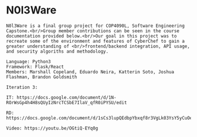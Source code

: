 # N0l3Ware 
	N0l3Ware is a final group project for COP4090L, Software Engineering Capstone.<br/>Group member contributions can be seen in the course documentation provided below.<br/>Our goal in this project was to recreate some of the environment and features of CyberChef to gain a greater understanding of <br/>frontend/backend integration, API usage, and security algoriths and methodology. 
	
	Language: Python3
	Framework: Flask/React
	Members: Marshall Copeland, Eduardo Neira, Katterin Soto, Joshua Flashman, Brandon Goldsmith 
	
	Iteration 3:
	
	IT: https://docs.google.com/document/d/1N-ROrWsGp4h4H8sQUyIzNrcTCSbE7IlaV_qfR0iPYSU/edit
	
	RD: https://docs.google.com/document/d/1sCs3lupQEdbpYbxqf8r3VgLk03YsY5yCuOeYZzgxiKU/edit
	
	Video: https://youtu.be/OGtiQ-EYq0g
	
